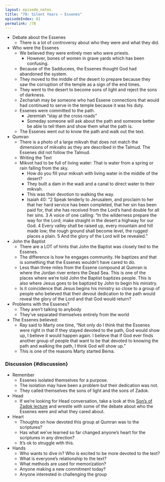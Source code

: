 ```yaml
---
layout: episode_notes
title: "78: Silent Years — Essenes"
episodeIndex: 81
permalink: /78
---
```


- Debate about the Essenes
  - There is a lot of controversy about who they were and what they did.
- Who were the Essenes
  - We believed they were entirely men who were priests.
    - However, bones of women in grave yards which has been confusing.
  - Because of the Sadducees, the Essenes thought God had abandoned the system.
  - They moved to the middle of the desert to prepare because they saw the corruption of the temple as a sign of the end times.
  - They went to the desert to become sons of light and reject the sons of darkness.
  - Zechariah may be someone who had Essene connections that would had continued to serve in the temple because it was his duty.
  - Essenes were committed to the path.	
    - Jeremiah “stay at the cross roads”
    - Someday someone will ask about the path and someone better be able to tell them and show them what the path is.
  - The Essenes went out to know the path and walk out the text.
- Qumran
  - There is a photo of a large mikvah that does not match the dimensions of mikvahs as they are described in the Talmud. The Essenes did not follow the Talmud.
  - Writing the Text
  - Mikvot had to be full of living water: That is water from a spring or rain falling from the sky.
    - How do you fill your mikvah with living water in the middle of the desert?
    - They built a dam in the wadi and a canal to direct water to their mikvah.
    - This was their devotion to walking the way.
    - Isaiah 40: “2 Speak tenderly to Jerusalem, and proclaim to her that her hard service has been completed, that her sin has been paid for, that she has received from the Lord’s hand double for all her sins. 3 A voice of one calling: “In the wilderness prepare the way for the Lord; make straight in the desert a highway for our God. 4 Every valley shall be raised up, every mountain and hill made low; the rough ground shall become level, the rugged places a plain. 5 And the glory of the Lord will be revealed.”
- John the Baptist
  - There are a LOT of hints that John the Baptist was closely tied to the Essenes.
  - The difference is how he engages community. He baptizes and that is something that the Essenes wouldn’t have cared to do.
  - Less than three miles from the Essene compound at Qumran is where the Jordan river enters the Dead Sea. This is one of the places where we’re told John the Baptist baptizes people. This is also where Jesus goes to be baptized by John to begin his ministry.
  - Is it coincidence that Jesus begins his ministry so close to a group of people who believed that their devout dedication to the path would reveal the glory of the Lord and that God would return?
- Problems with the Essenes?
  - They aren’t talking to anybody
  - They’ve separated themselves entirely from the world
- The Essenes believed:
  - Ray said to Marty one time, “Not only do I think that the Essenes were right in that if they stayed devoted to the path, God would show up, I believe it would happen again. I believe that if God ever finds another group of people that want to be that devoted to knowing the path and walking the path, I think God will show up.”
  - This is one of the reasons Marty started Bema. 

### Discussion {#discussion}

- Remember
  - Essenes isolated themselves for a purpose.
  - The isolation may have been a problem but their dedication was not.
  - They called themselves the sons of light and the sons of Zadok.
- Head
  - If we’re looking for Head conversation, take a look at this [Son’s of Zadok lecture](https://www.youtube.com/watch?v=wLit979B60Y) and wrestle with some of the debate about who the Essenes were and what they cared about.
- Heart	
  - Thoughts on how devoted this group at Qumran was to the scriptures?
  - Has what we’ve learned so far changed anyone’s heart for the scriptures in any direction?
  - It’s ok to struggle with this.
- Hands
  - Who wants to dive in? Who is excited to be more devoted to the text? 
  - What is everyone’s relationship to the text?
  - What methods are used for memorization?
  - Anyone making a new commitment today?
  - Anyone interested in challenging the group 
